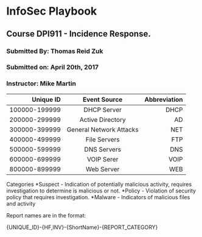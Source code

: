 # InfoSec Playbook 
## Course DPI911 - Incidence Response. 

### Submitted By: Thomas Reid Zuk
### Submitted on: April 20th, 2017
### Instructor: Mike Martin


Unique ID  | Event Source | Abbreviation|
------------:|:---------------:|---------------:
100000-199999 | DHCP Server | DHCP |
200000-299999 | Active Directory | AD |
300000-399999 | General Network Attacks | NET |
400000-499999 | File Servers | FTP |
500000-599999 | DNS Servers | DNS |
600000-699999 | VOIP Serer | VOIP |
800000-899999 | Web Server | WEB |


Categories
*Suspect - Indication of potentially malicious activity, requires investigation to determine is malicious or not.
*Policy - Violation of security policy that requires investigation.
*Malware - Indicators of malicious files and activity


Report names are in the format:

{UNIQUE_ID}-{HF,INV}-{ShortName}-{REPORT_CATEGORY}
